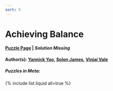 ```yaml
---
sort: 5
---
```


# Achieving Balance

#### [Puzzle Page](5-p.pdf) | *Solution Missing*
#### Author(s): [Yannick Yao](../../../../search.html?q=Yannick+Yao), [Solon James](../../../../search.html?q=Solon+James), [Vinjai Vale](../../../../search.html?q=Vinjai+Vale)

##### Puzzles in Meta:
{% include list.liquid all=true %}